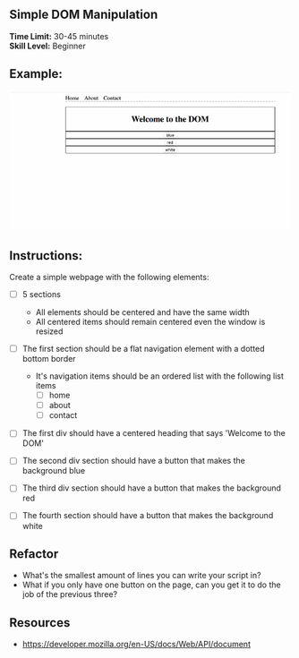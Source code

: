 ## Simple DOM Manipulation
__Time Limit:__ 30-45 minutes  
__Skill Level:__ Beginner

## Example:
![](docobjmodel.gif)

## Instructions:
Create a simple webpage with the following elements:
- [ ] 5 sections
  - All elements should be centered and have the same width
  - All centered items should remain centered even the window is resized

 - [ ] The first section should be a flat navigation element with a dotted bottom border
   - It's navigation items should be an ordered list with the following list items
     - [ ] home
     - [ ] about
     - [ ] contact

 - [ ] The first div should have a centered heading that says 'Welcome to the DOM'
 - [ ] The second div section should have a button that makes the background blue
 - [ ] The third div section should have a button that makes the background red
 - [ ] The fourth section should have a button that makes the background white

## Refactor
 - What's the smallest amount of lines you can write your script in?
 - What if you only have one button on the page, can you get it to do the job of the previous three?

## Resources
- https://developer.mozilla.org/en-US/docs/Web/API/document

